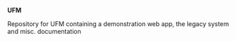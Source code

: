 **UFM**

Repository for UFM containing a demonstration web app, the legacy system and misc. documentation